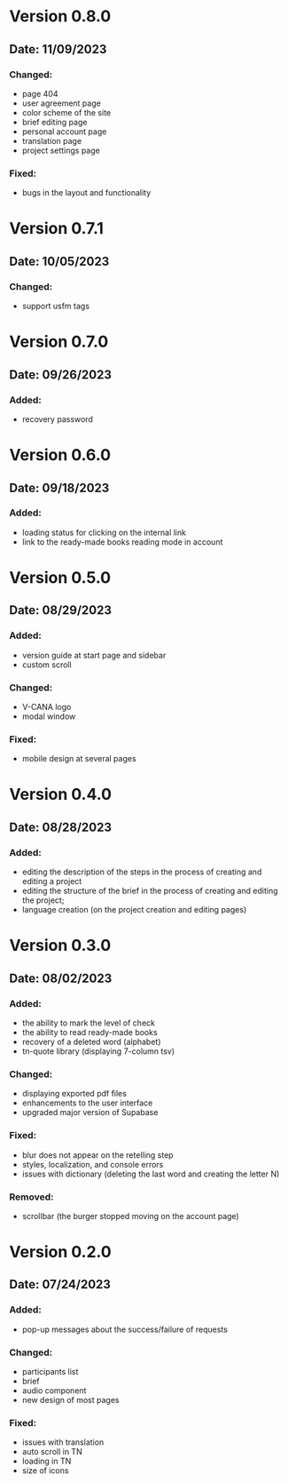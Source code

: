 # Version 0.8.0
## Date: 11/09/2023

### **Changed:**
- page 404
- user agreement page
- color scheme of the site
- brief editing page
- personal account page
- translation page
- project settings page

### **Fixed:**
- bugs in the layout and functionality
# Version 0.7.1
## Date: 10/05/2023

### **Changed:**
- support usfm tags
# Version 0.7.0
## Date: 09/26/2023

### **Added:**
- recovery password
# Version 0.6.0
## Date: 09/18/2023

### **Added:**
- loading status for clicking on the internal link 
- link to the ready-made books reading mode in account

# Version 0.5.0
## Date: 08/29/2023

### **Added:**
- version guide at start page and sidebar
- custom scroll

### **Changed:**
- V-CANA logo
- modal window

### **Fixed:**
- mobile design at several pages

# Version 0.4.0
## Date: 08/28/2023

### **Added:**
- editing the description of the steps in the process of creating and editing a project
- editing the structure of the brief in the process of creating and editing the project;
- language creation (on the project creation and editing pages)

# Version 0.3.0
## Date: 08/02/2023

### **Added:**
- the ability to mark the level of check
- the ability to read ready-made books
- recovery of a deleted word (alphabet)
- tn-quote library (displaying 7-column tsv)

### **Changed:**
- displaying exported pdf files
- enhancements to the user interface
- upgraded major version of Supabase

### **Fixed:**
- blur does not appear on the retelling step
- styles, localization, and console errors
- issues with dictionary (deleting the last word and creating the letter N)

### **Removed:**
- scrollbar (the burger stopped moving on the account page)

# Version 0.2.0
## Date: 07/24/2023

### **Added:**
- pop-up messages about the success/failure of requests

### **Changed:**
- participants list
- brief
- audio component
- new design of most pages

### **Fixed:**
- issues with translation
- auto scroll in TN
- loading in TN
- size of icons
